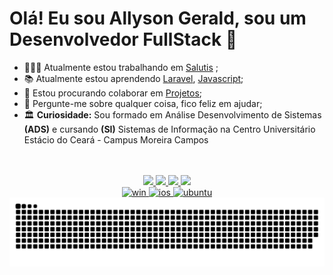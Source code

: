 <!-- ![Dino](https://github.com/SatYu26/SatYu26/blob/master/Assets/dino.gif) -->
# Olá! Eu sou Allyson Gerald, sou um Desenvolvedor FullStack 🚀

- 👨🏽‍💻 Atualmente estou trabalhando em [Salutis](https://www.salutis.com.br/) ;
- 📚 Atualmente estou aprendendo [Laravel](https://laravel.com/docs/7.x/installation), [Javascript](https://developer.mozilla.org/pt-BR/docs/Web/JavaScript); 
- 🤝 Estou procurando colaborar em [Projetos](#);
- 💬 Pergunte-me sobre qualquer coisa, fico feliz em ajudar;
- 🏛️ **Curiosidade:** Sou formado em Análise Desenvolvimento de Sistemas **(ADS)** e cursando **(SI)** Sistemas de Informação na Centro Universitário Estácio do Ceará - Campus Moreira Campos


<div align="center"><br>
  <a href="https://github.com/AllysonGerald">
 <!-- <img height="180em" src="https://github-readme-stats.vercel.app/api?username=allysongerald&title_color=5F1D9C;&show_icons=true&theme=github_dark&include_all_commits=true&count_private=true"/>
  <img height="180em" src="https://github-readme-stats.vercel.app/api/top-langs/?username=rafaballerini&title_color=5F1D9C;&layout=compact&langs_count=7&theme=github_dark"/>
  <img align='right' src="https://raw.githubusercontent.com/iCharlesZ/FigureBed/master/img/octocat.gif" width="150"> -->
</div>

<!-- <div align="right"><br> 
     <img align="right" alt="GIF" src="https://media.giphy.com/media/836HiJc7pgzy8iNXCn/giphy.gif" />
</div> -->
  
<div align="center"><br> 
<!--   <a href="#" target="_blank">
      <img src="https://img.shields.io/badge/Facebook-1877F2?style=for-the-badge&logo=facebook&logoColor=white" target="_blank">
  </a>
  <a href="#" target="_blank">
      <img src="https://img.shields.io/badge/-Instagram-%23E4405F?style=for-the-badge&logo=instagram&logoColor=white" target="_blank">
  </a> -->
  <a href="#" target="_blank">
      <img src="https://img.shields.io/badge/Spotify-1ED760?&style=for-the-badge&logo=spotify&logoColor=white" target="_blank">
  </a> 
  <a href="#" target="_blank">
      <img src="https://img.shields.io/badge/YouTube-FF0000?style=for-the-badge&logo=youtube&logoColor=white" target="_blank">
  </a>
  <a href="#" target="_blank">
      <img src="https://img.shields.io/badge/Twitch-9146FF?style=for-the-badge&logo=twitch&logoColor=white" target="_blank">
  </a>
  <a href="#" target="_blank">
      <img src="https://img.shields.io/badge/Discord-7289DA?style=for-the-badge&logo=discord&logoColor=white" target="_blank">
<!--   </a> 
  <a href="mailto:#">
      <img src="https://img.shields.io/badge/Gmail-D14836?style=for-the-badge&logo=gmail&logoColor=white" target="_blank">
  </a> -->
  <br>
  <img src="https://img.shields.io/badge/Windows-0078D6?style=for-the-badge&logo=windows&logoColor=white" alt="win">
  <img src="https://img.shields.io/badge/iOS-000000?style=for-the-badge&logo=ios&logoColor=white" alt="ios">
  <img src="https://img.shields.io/badge/Ubuntu-E95420?style=for-the-badge&logo=ubuntu&logoColor=white" alt="ubuntu"><br>
</div>
    
<div align="center">
    <img align="center" alt="Snake" src="https://github.com/AllysonGerald/AllysonGerald/blob/output/github-contribution-grid-snake.svg">
</div>    
  
<!-- <div style="display: inline_block; padding: 3px 5px;">
    <br>
    <h3>Front-End Web Development</h3> 
    <img align="center" alt="HTML" height="50" width="70" src="https://github.com/devicons/devicon/blob/master/icons/html5/html5-original.svg">
    <img align="center" alt="CSS" height="50" width="70" src="https://github.com/devicons/devicon/blob/master/icons/css3/css3-original.svg">
    <img align="center" alt="JS" height="50" width="70" src="https://github.com/devicons/devicon/blob/master/icons/javascript/javascript-original.svg">
    <img align="center" alt="bootstrap" height="50" width="70" src="https://github.com/devicons/devicon/blob/master/icons/bootstrap/bootstrap-plain.svg">
    <img align="center" alt="vue" height="50" width="70" src="https://github.com/devicons/devicon/blob/master/icons/vuejs/vuejs-original.svg">    
    <img align="center" alt="react" height="50" width="70" src="https://github.com/devicons/devicon/blob/master/icons/react/react-original.svg">
    <img align="center" alt="Sass" height="70" width="100" src="https://github.com/devicons/devicon/blob/master/icons/sass/sass-original.svg">
</div>
    
<div align="center">
    <img align="right" alt="GIF" src="https://media.giphy.com/media/836HiJc7pgzy8iNXCn/giphy.gif" />
</div>
  
<div style="display: inline_block; padding: 3px 5px;">
    <br>
    <h3>Back-End Web Development</h3> 
    <img align="center" alt="Python" height="50" width="80" src="https://raw.githubusercontent.com/devicons/devicon/master/icons/python/python-original.svg">
    <img align="center" alt="PHP" height="60" width="80" src="https://github.com/devicons/devicon/blob/master/icons/php/php-original.svg">
    <img align="center" alt="NodeJs" height="50" width="70" src="https://github.com/devicons/devicon/blob/master/icons/nodejs/nodejs-plain.svg">
    <img align="center" alt="Laravel" height="50" width="70" src="https://github.com/devicons/devicon/blob/master/icons/laravel/laravel-plain-wordmark.svg">
    <img align="center" alt="Django" height="60" width="80" src="https://github.com/devicons/devicon/blob/master/icons/django/django-plain.svg">
</div>
  
<div style="display: inline_block; padding: 3px 5px;">
    <br>
    <h3>Database</h3> 
    <img align="center" alt="MySQL" height="80" width="100" src="https://github.com/devicons/devicon/blob/master/icons/mysql/mysql-original-wordmark.svg">
    <img align="center" alt="PostgreSQL" height="80" width="100" src="https://github.com/devicons/devicon/blob/master/icons/postgresql/postgresql-original-wordmark.svg">
    <img align="center" alt="MSQLServer" height="80" width="100" src="https://www.svgrepo.com/show/303229/microsoft-sql-server-logo.svg">
</div>
  
<div style="display: inline_block; padding: 3px 5px;">
    <br>
    <h3>Design</h3> 
    <img align="center" alt="PS" height="50" width="60" src="https://www.svgrepo.com/show/303177/photoshop-cc-logo.svg">
    <img align="center" alt="AI" height="50" width="60" src="https://www.svgrepo.com/show/303184/adobe-illustrator-cc-logo.svg">
</div>
    
<div style="display: inline_block; padding: 3px 5px;">
    <br>
    <h3>Suport</h3> 
    <img align="center" alt="Docker" height="80" width="100" src="https://github.com/devicons/devicon/blob/master/icons/docker/docker-original-wordmark.svg">
    <img align="center" alt="AWS" height="60" width="80" src="https://upload.wikimedia.org/wikipedia/commons/9/93/Amazon_Web_Services_Logo.svg">
</div>
  
<div style="display: inline_block; padding: 3px 5px;"><br>
    <h3>Others</h3> 
    <img align="center" alt="C" height="50" width="70" src="https://github.com/devicons/devicon/blob/master/icons/c/c-original.svg">
    <img align="center" alt="Cplusplus" height="50" width="70" src="https://github.com/devicons/devicon/blob/master/icons/cplusplus/cplusplus-original.svg">
    <img align="center" alt="R" height="50" width="70" src="https://github.com/devicons/devicon/blob/master/icons/r/r-original.svg">
    <img align="center" alt="PowerBI" height="60" width="100" src="https://www.vectorlogo.zone/logos/microsoft_powerbi/microsoft_powerbi-ar21.svg" style="yellow">
    <img align="center" alt="Jupyter" height="50" width="70" src="https://github.com/devicons/devicon/blob/master/icons/jupyter/jupyter-original-wordmark.svg">
    <img align="center" alt="Figma" height="50" width="70" src="https://github.com/devicons/devicon/blob/master/icons/figma/figma-original.svg">
    <img align="center" alt="NPM" height="100" width="60" src="https://github.com/devicons/devicon/blob/master/icons/npm/npm-original-wordmark.svg">
    <img align="center" alt="Yarn" height="80" width="100" src="https://github.com/devicons/devicon/blob/master/icons/yarn/yarn-original-wordmark.svg">
</div>
  
<div style="display: inline_block;">
    <br>
    <h3>Tools</h3> 
    <img align="center" alt="RStudio" height="50" width="70" src="https://github.com/devicons/devicon/blob/master/icons/rstudio/rstudio-original.svg">
    <img align="center" alt="vscode" height="50" width="70" src="https://github.com/devicons/devicon/blob/master/icons/vscode/vscode-original.svg">
</div> -->
